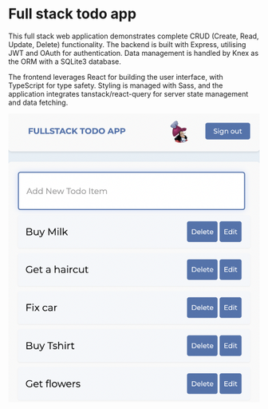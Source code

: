 # Full stack todo app

This full stack web application demonstrates complete CRUD (Create, Read, Update, Delete) functionality. The backend is built with Express, utilising JWT and OAuth for authentication. Data management is handled by Knex as the ORM with a SQLite3 database.

The frontend leverages React for building the user interface, with TypeScript for type safety. Styling is managed with Sass, and the application integrates tanstack/react-query for server state management and data fetching.


![alt text](image.png)
